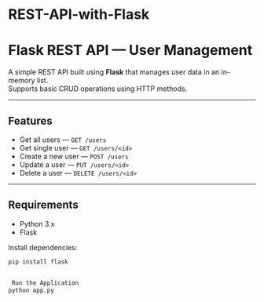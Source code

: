 # REST-API-with-Flask
# Flask REST API — User Management

A simple REST API built using **Flask** that manages user data in an in-memory list.  
Supports basic CRUD operations using HTTP methods.

---

##  Features

- Get all users — `GET /users`
- Get single user — `GET /users/<id>`
- Create a new user — `POST /users`
- Update a user — `PUT /users/<id>`
- Delete a user — `DELETE /users/<id>`

---

##  Requirements

- Python 3.x
- Flask

Install dependencies:

```bash
pip install flask


 Run the Application
python app.py
